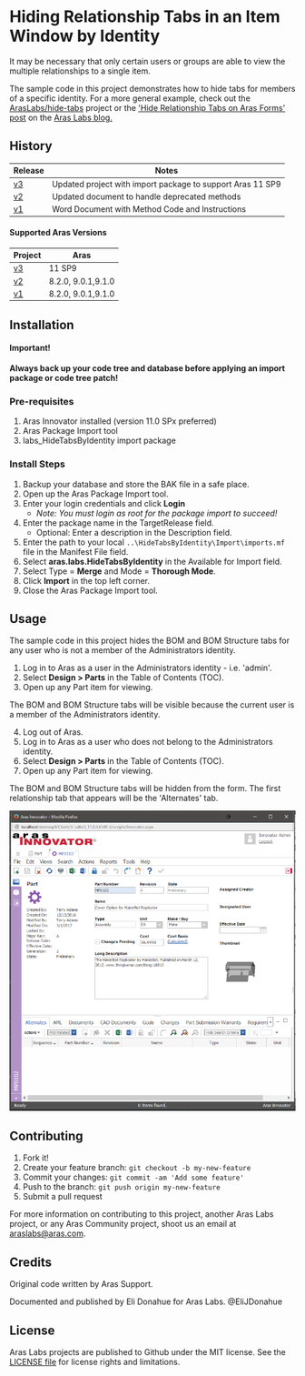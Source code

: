 # Hiding Relationship Tabs in an Item Window by Identity

It may be necessary that only certain users or groups are able to view the multiple relationships to a single item.

The sample code in this project demonstrates how to hide tabs for members of a specific identity. For a more general example, check out the [ArasLabs/hide-tabs](https://github.com/ArasLabs/hide-tabs) project or the ['Hide Relationship Tabs on Aras Forms' post](http://community.aras.com/hide-relationship-tabs-aras-forms/) on the [Aras Labs blog.](http://community.aras.com/category/aras-labs/)

## History

Release | Notes
--------|--------
[v3](https://github.com/ArasLabs/hide-tabs-by-identity/releases/tag/v3) | Updated project with import package to support Aras 11 SP9
[v2](https://github.com/ArasLabs/hide-tabs-by-identity/releases/tag/v2) | Updated document to handle deprecated methods
[v1](https://github.com/ArasLabs/hide-tabs-by-identity/releases/tag/v1) | Word Document with Method Code and Instructions

#### Supported Aras Versions

Project | Aras
--------|------
[v3](https://github.com/ArasLabs/hide-tabs-by-identity/releases/tag/v3) | 11 SP9
[v2](https://github.com/ArasLabs/hide-tabs-by-identity/releases/tag/v2) | 8.2.0, 9.0.1,9.1.0
[v1](https://github.com/ArasLabs/hide-tabs-by-identity/releases/tag/v1) | 8.2.0, 9.0.1,9.1.0

## Installation

#### Important!
**Always back up your code tree and database before applying an import package or code tree patch!**

### Pre-requisites

1. Aras Innovator installed (version 11.0 SPx preferred)
2. Aras Package Import tool
3. labs_HideTabsByIdentity import package

### Install Steps

1. Backup your database and store the BAK file in a safe place.
2. Open up the Aras Package Import tool.
3. Enter your login credentials and click **Login**
    * _Note: You must login as root for the package import to succeed!_
4. Enter the package name in the TargetRelease field.
    * Optional: Enter a description in the Description field.
5. Enter the path to your local `..\HideTabsByIdentity\Import\imports.mf` file in the Manifest File field.
6. Select **aras.labs.HideTabsByIdentity** in the Available for Import field.
7. Select Type = **Merge** and Mode = **Thorough Mode**.
8. Click **Import** in the top left corner.
9. Close the Aras Package Import tool.

## Usage

The sample code in this project hides the BOM and BOM Structure tabs for any user who is not a member of the Administrators identity. 

1. Log in to Aras as a user in the Administrators identity - i.e. 'admin'.
2. Select **Design > Parts** in the Table of Contents (TOC).
3. Open up any Part item for viewing.

The BOM and BOM Structure tabs will be visible because the current user is a member of the Administrators identity.

4. Log out of Aras.
5. Log in to Aras as a user who does not belong to the Administrators identity.
6. Select **Design > Parts** in the Table of Contents (TOC).
7. Open up any Part item for viewing.

The BOM and BOM Structure tabs will be hidden from the form. The first relationship tab that appears will be the 'Alternates' tab.

![Hidden Tabs Example](./Screenshots/hidden_tabs_example.PNG)

## Contributing

1. Fork it!
2. Create your feature branch: `git checkout -b my-new-feature`
3. Commit your changes: `git commit -am 'Add some feature'`
4. Push to the branch: `git push origin my-new-feature`
5. Submit a pull request

For more information on contributing to this project, another Aras Labs project, or any Aras Community project, shoot us an email at araslabs@aras.com.

## Credits

Original code written by Aras Support.

Documented and published by Eli Donahue for Aras Labs. @EliJDonahue

## License

Aras Labs projects are published to Github under the MIT license. See the [LICENSE file](./LICENSE.md) for license rights and limitations.